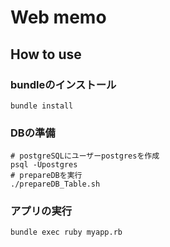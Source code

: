 # Web memo

## How to use
### bundleのインストール
```
bundle install
```

### DBの準備
```
# postgreSQLにユーザーpostgresを作成
psql -Upostgres
# prepareDBを実行
./prepareDB_Table.sh
```

### アプリの実行
```
bundle exec ruby myapp.rb
```
